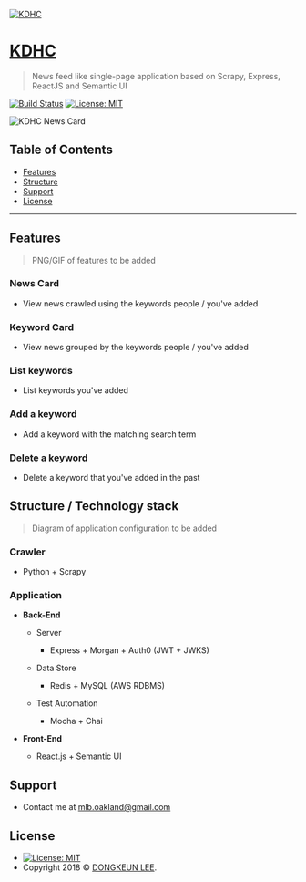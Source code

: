 <a href="http://www.dongkeunlee.com"><img src="https://s3.ap-northeast-2.amazonaws.com/kdhc-auth0/KDHC_LOGO.png" title="KDHC" alt="KDHC"></a>

# <a href="http://www.dongkeunlee.com">KDHC</a>

> News feed like single-page application based on Scrapy, Express, ReactJS and Semantic UI

[![Build Status](https://travis-ci.org/ldkz2524/KDHC.svg?branch=master)](https://travis-ci.org/ldkz2524/KDHC)
[![License: MIT](https://img.shields.io/badge/License-MIT-yellow.svg)](https://opensource.org/licenses/MIT)

![KDHC News Card](https://s3.ap-northeast-2.amazonaws.com/kdhc-auth0/MainPage.PNG)

## Table of Contents

- [Features](#features)
- [Structure](#structure)
- [Support](#support)
- [License](#license)

---

## Features

> PNG/GIF of features to be added

### News Card

- View news crawled using the keywords people / you've added

### Keyword Card

- View news grouped by the keywords people / you've added

### List keywords

- List keywords you've added

### Add a keyword

- Add a keyword with the matching search term

### Delete a keyword

- Delete a keyword that you've added in the past

## Structure / Technology stack

> Diagram of application configuration to be added

### Crawler

- Python + Scrapy

### Application

- **Back-End**

  - Server
    - Express + Morgan + Auth0 (JWT + JWKS)

  - Data Store
  
    - Redis + MySQL (AWS RDBMS)

  - Test Automation

    - Mocha + Chai

- **Front-End**

  - React.js + Semantic UI

## Support

- Contact me at <mlb.oakland@gmail.com>

## License

- [![License: MIT](https://img.shields.io/badge/License-MIT-yellow.svg)](https://opensource.org/licenses/MIT)
- Copyright 2018 © <a href="https://github.com/ldkz2524" target="_blank">DONGKEUN LEE</a>.